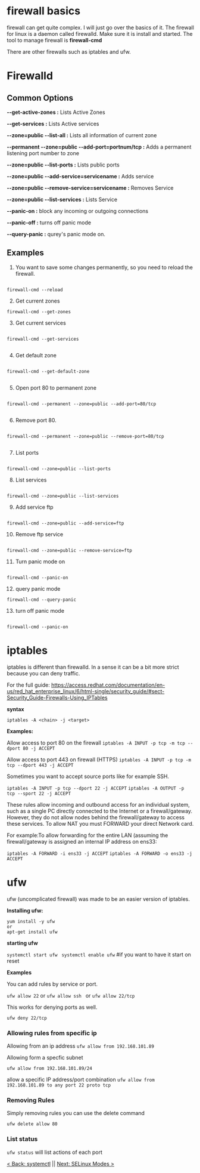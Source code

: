 # firewall basics

firewall can get quite complex. I will just go over the basics of it. The firewall for linux is a daemon called firewalld. Make sure it is install and started. The tool to manage firewall is  **firewall-cmd**

There are other firewalls such as iptables and ufw.

# Firewalld

## Common Options

 **--get-active-zones :** Lists Active Zones

 **--get-services :** Lists Active services

 **--zone=public --list-all :** Lists all information of current zone

 **--permanent --zone=public --add-port=portnum/tcp :** Adds a permanent listening port number to zone

 **--zone=public --list-ports :** Lists public ports

 **--zone=public --add-service=servicename :** Adds service

**--zone=public --remove-service=servicename :** Removes Service

 **--zone=public --list-services :** Lists Service

**--panic-on :** block any incoming or outgoing connections

 **--panic-off :** turns off panic mode

 **--query-panic :** qurey's panic mode on.


## Examples


1. You want to save some changes permanently, so you need to reload the firewall.

```

firewall-cmd --reload

```

2. Get current zones

```
firewall-cmd --get-zones

```
3. Get current services

```

firewall-cmd --get-services


```


4. Get default zone

```

firewall-cmd --get-default-zone


```

5. Open port 80 to permanent zone

```

firewall-cmd --permanent --zone=public --add-port=80/tcp


```


6. Remove port 80.

```

firewall-cmd --permanent --zone=public --remove-port=80/tcp


```

7. List ports

```

firewall-cmd --zone=public --list-ports

```

8. List services

```

firewall-cmd --zone=public --list-services

```


9. Add service ftp


```

firewall-cmd --zone=public --add-service=ftp

```

10. Remove ftp service

```

firewall-cmd --zone=public --remove-service=ftp

```


11. Turn panic mode on

```

firewall-cmd --panic-on

```

12. query panic mode

```
firewall-cmd --query-panic

```
13. turn off panic mode

```

firewall-cmd --panic-on

```


# iptables

iptables is different than firewalld. In a sense it can be a bit more strict because you can deny traffic.

For the full guide: https://access.redhat.com/documentation/en-us/red_hat_enterprise_linux/6/html-single/security_guide/#sect-Security_Guide-Firewalls-Using_IPTables


**syntax**

`iptables -A <chain> -j <target>`

**Examples:**

Allow access to port 80 on the firewall
`iptables -A INPUT -p tcp -m tcp --dport 80 -j ACCEPT`

Allow access to port 443 on firewall (HTTPS)
`iptables -A INPUT -p tcp -m tcp --dport 443 -j ACCEPT`

Sometimes you want to accept source ports like for example SSH.

`iptables -A INPUT -p tcp --dport 22 -j ACCEPT`
`iptables -A OUTPUT -p tcp --sport 22 -j ACCEPT`

These rules allow incoming and outbound access for an individual system, such as a single PC directly connected to the Internet or a firewall/gateway. However, they do not allow nodes behind the firewall/gateway to access these services.  To allow NAT you must FORWARD your direct Network card.

For example:To allow forwarding for the entire LAN (assuming the firewall/gateway is assigned an internal IP address on ens33:

`iptables -A FORWARD -i ens33 -j ACCEPT`
`iptables -A FORWARD -o ens33 -j ACCEPT`


# ufw


ufw (uncomplicated firewall) was made to be an easier version of iptables.


**Installing ufw:**

```
yum install -y ufw
or
apt-get install ufw
```

**starting ufw**

`systemctl start ufw `
`systemctl enable ufw` #if you want to have it start on reset


**Examples**

You can add rules by service or port.


`ufw allow 22`
or
`ufw allow ssh `
or
`ufw allow 22/tcp`

This works for denying ports as well.

`ufw deny 22/tcp`

###  Allowing rules from specific ip

Allowing from an ip address
`ufw allow from 192.168.101.89`


Allowing form a specfic subnet

`ufw allow from 192.168.101.89/24`

allow a specific IP address/port combination
`ufw allow from 192.168.101.89 to any port 22 proto tcp`

### Removing Rules

Simply removing rules you can use the delete command

`ufw delete allow 80`

### List status

`ufw status` will list actions of each port 

[< Back: systemctl](https://github.com/sxcdennis/Linux-Guides/blob/master/systemctl.md "systemctl") || [Next: SELinux Modes >](https://github.com/sxcdennis/Linux-Guides/blob/master/selinux.md "SELinux Modes")
